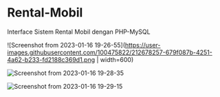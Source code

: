 # Rental-Mobil
Interface Sistem Rental Mobil dengan PHP-MySQL

![Screenshot from 2023-01-16 19-26-55](https://user-images.githubusercontent.com/100475822/212678257-679f087b-4251-4a62-b233-fd2188c369d1.png | width=600)

![Screenshot from 2023-01-16 19-28-35](https://user-images.githubusercontent.com/100475822/212678380-b4f64c26-9a90-44e2-9964-df9f72ec5e3a.png)

![Screenshot from 2023-01-16 19-29-15](https://user-images.githubusercontent.com/100475822/212678472-95f23952-8bd8-45c0-b6ce-f7ef022bbfc7.png)
